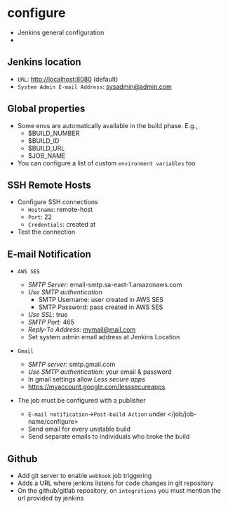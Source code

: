 # configure

- Jenkins general configuration
- </configure>

## Jenkins location

- `URL`: <http://localhost:8080> (default)
- `System Admin E-mail Address`: sysadmin@admin.com

## Global properties

- Some envs are automatically available in the build phase. E.g.,
  - $BUILD_NUMBER
  - $BUILD_ID
  - $BUILD_URL
  - $JOB_NAME
- You can configure a list of custom `environment variables` too

## SSH Remote Hosts

- Configure SSH connections
  - `Hostname`: remote-host
  - `Port`: 22
  - `Credentials`: created at </credentials>
- Test the connection

## E-mail Notification

- `AWS SES`

  - _SMTP Server_: email-smtp.sa-east-1.amazonaws.com
  - _Use SMTP authentication_
    - SMTP Username: user created in AWS SES
    - SMTP Password: pass created in AWS SES
  - _Use SSL_: true
  - _SMTP Port_: 465
  - _Reply-To Address_: mymail@mail.com
  - Set system admin email address at Jenkins Location

- `Gmail`

  - _SMTP server_: smtp.gmail.com
  - _Use SMTP authentication_: your email & password
  - In gmail settings allow _Less secure apps_
  - <https://myaccount.google.com/lesssecureapps>

- The job must be configured with a publisher
  - `E-mail notification`->`Post-build Action` under </job/job-name/configure>
  - Send email for every unstable build
  - Send separate emails to individuals who broke the build

## Github

- Add git server to enable `webhook` job triggering
- Adds a URL where jenkins listens for code changes in git repository </github-webhook>
- On the github/gitlab repository, on `integrations` you must mention the url provided by jenkins
